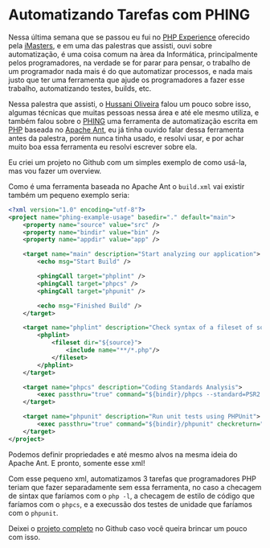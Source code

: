 # Automatizando Tarefas com PHING

Nessa última semana que se passou eu fui no <a href="http://phpexperience2016.imasters.com.br" target="_blank">PHP Experience</a> oferecido pela <a href="http://imasters.com.br/" target="_blank">iMasters</a>, e em uma das palestras que assisti, ouvi sobre automatização, é uma coisa comum na àrea da Informática, principalmente pelos programadores, na verdade se for parar para pensar, o trabalho de um programador nada mais é do que automatizar processos, e nada mais justo que ter uma ferramenta que ajude os programadores a fazer esse trabalho, automatizando testes, builds, etc.

Nessa palestra que assisti, o <a href="https://twitter.com/hussanii" target="_blank">Hussani Oliveira</a> falou um pouco sobre isso, algumas técnicas que muitas pessoas nessa área e até ele mesmo utiliza, e também falou sobre o <a href="https://www.phing.info/" target="_blank">PHING</a> uma ferramenta de automatização escrita em <a href="http://php.net/" target="_blank">PHP</a> baseada no <a href="http://ant.apache.org/" target="_blank">Apache Ant</a>, eu já tinha ouvido falar dessa ferramenta antes da palestra, porém nunca tinha usado, e resolvi usar, e por achar muito boa essa ferramenta eu resolvi escrever sobre ela.

Eu criei um projeto no Github com um simples exemplo de como usá-la, mas vou fazer um overview.

Como é uma ferramenta baseada no Apache Ant o `build.xml` vai existir também um pequeno exemplo seria:

```xml
<?xml version="1.0" encoding="utf-8"?>
<project name="phing-example-usage" basedir="." default="main">
    <property name="source" value="src" />
    <property name="bindir" value="bin" />
    <property name="appdir" value="app" />

    <target name="main" description="Start analyzing our application">
        <echo msg="Start Build" />

        <phingCall target="phplint" />
        <phingCall target="phpcs" />
        <phingCall target="phpunit" />

        <echo msg="Finished Build" />
    </target>

    <target name="phplint" description="Check syntax of a fileset of source files.">
        <phplint>
            <fileset dir="${source}">
                <include name="**/*.php"/>
            </fileset>
        </phplint>
    </target>

    <target name="phpcs" description="Coding Standards Analysis">
        <exec passthru="true" command="${bindir}/phpcs --standard=PSR2 ${source}" checkreturn="true" />
    </target>

    <target name="phpunit" description="Run unit tests using PHPUnit">
        <exec passthru="true" command="${bindir}/phpunit" checkreturn="true"/>
    </target>
</project>
```

Podemos definir propriedades e até mesmo alvos na mesma ideia do Apache Ant. E pronto, somente esse xml!

Com esse pequeno xml, automatizamos 3 tarefas que programadores PHP teriam que fazer separadamente sem essa ferramenta, no caso a checagem de sintax que faríamos com o `php -l`, a checagem de estilo de código que faríamos com o `phpcs`, e a execussão dos testes de unidade que faríamos com o `phpunit`.

Deixei o <a href="https://github.com/reisraff/phing-example-usage" target="_blank">projeto completo</a> no Github caso você queira brincar um pouco com isso.
